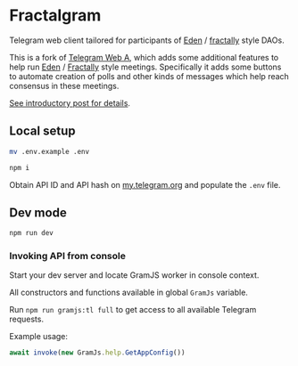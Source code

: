 # Fractalgram

Telegram web client tailored for participants of [Eden](https://www.edenelections.com/) / [fractally](https://fractally.com/) style DAOs.

This is a fork of [Telegram Web A](https://github.com/Ajaxy/telegram-tt), which adds some additional features to help run [Eden](https://www.edenelections.com/) / [Fractally](https://fractally.com/) style meetings. Specifically it adds some buttons to automate creation of polls and other kinds of messages which help reach consensus in these meetings.

[See introductory post for details](https://peakd.com/dao/@sim31/introducing-fractalgram).

## Local setup

```sh
mv .env.example .env

npm i
```

Obtain API ID and API hash on [my.telegram.org](https://my.telegram.org) and populate the `.env` file.

## Dev mode

```sh
npm run dev
```

### Invoking API from console

Start your dev server and locate GramJS worker in console context.

All constructors and functions available in global `GramJs` variable.

Run `npm run gramjs:tl full` to get access to all available Telegram requests.

Example usage:
``` javascript
await invoke(new GramJs.help.GetAppConfig())
```
